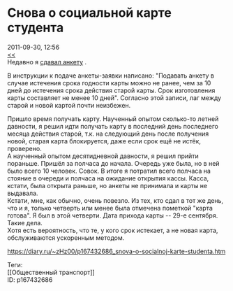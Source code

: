 Снова о социальной карте студента
==================================

   
 2011-09-30, 12:56   
   [<<](О%20социальной%20карте%20студента)    
 Недавно я  [сдавал анкету](О%20социальной%20карте%20студента)  .   
   
 В инструкции к подаче анкеты-заявки написано: "Подавать анкету в случае истечения срока годности карты можно не ранее, чем за 10 дней до истечения срока действия старой карты. Срок изготовления карты составляет не менее 10 дней". Согласно этой записи, лаг между старой и новой картой почти неизбежен.   
   
 Пришло время получать карту. Наученный опытом сколько-то летней давности, я решил идти получать карту в последний день последнего месяца действия старой, т.к. на следующий день после получения новой, старая карта блокируется, даже если срок ещё не истёк, проверено.   
 А наученный опытом десятидневной давности, я решил прийти пораньше. Пришёл за полчаса до начала. Очередь уже была, но в ней было всего 10 человек. Совок. В итоге я потратил всего полчаса на стояние в очереди и полчаса на ожидание открытия кассы. Касса, кстати, была открыта раньше, но анкеты не принимала и карты не выдавала.   
 Кстати, мне, как обычно, очень повезло. Из тех, кто сдал в тот же день, что и я, только четверть или менее была отмечена пометкой "карта готова". Я был в этой четверти. Дата прихода карты -- 29-е сентября. Такие дела.   
  Хотя есть вероятность, что те, у кого срок истекает, а не новая карта, обслуживаются ускоренным методом.    
    
 <https://diary.ru/~zHz00/p167432686_snova-o-socialnoj-karte-studenta.htm>   
   
 Теги:   
 [[Общественный транспорт]]   
 ID: p167432686